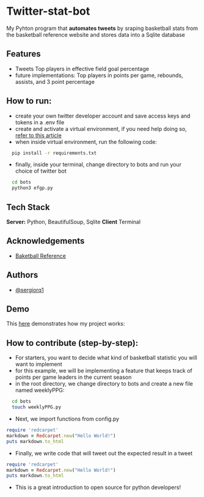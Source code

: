 # Twitter-stat-bot

My Pyhton program that **automates tweets** by sraping basketball stats from the basketball reference website and stores data into a Sqlite database

## Features

- Tweets Top players in effective field goal percentage
- future implementations: Top players in points per game, rebounds, assists, and 3 point percentage

## How to run:

- create your own twitter developer account and save access keys and tokens in a .env file
- create and activate a virtual environment, if you need help doing so, [refer to this article](https://python.land/virtual-environments/virtualenv)
- when inside virtual environment, run the following code:
```bash
  pip install -r requirements.txt
```

- finally, inside your terminal, change directory to bots and run your choice of twitter bot
```bash
  cd bots
  python3 efgp.py
```

## Tech Stack

**Server:** Python, BeautifulSoup, Sqlite
**Client** Terminal

## Acknowledgements

 - [Baketball Reference](https://www.basketball-reference.com/)

## Authors

- [@sergiorq1](https://www.github.com/sergiorq1)

## Demo

This [here](https://www.github.com/sergiorq1) demonstrates how my project works:

## How to contribute (step-by-step):

- For starters, you want to decide what kind of basketball statistic you will want to implement
- for this example, we will be implementing a feature that keeps track of points per game leaders in the current  season 
- in the root directory, we change directory to bots and create a new file named weeklyPPG:
```bash
  cd bots
  touch weeklyPPG.py
```

- Next, we import functions from config.py
```ruby
require 'redcarpet'
markdown = Redcarpet.new("Hello World!")
puts markdown.to_html
```

- Finally, we write code that will tweet out the expected result in a tweet
```ruby
require 'redcarpet'
markdown = Redcarpet.new("Hello World!")
puts markdown.to_html
```

- This is a great introduction to open source for python developers!